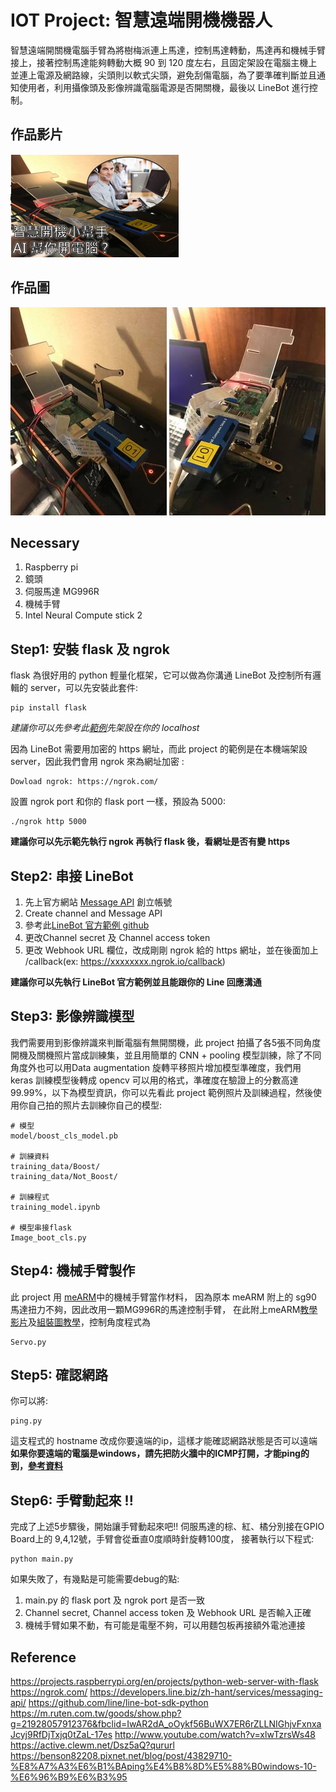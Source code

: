 # IOT Project: 智慧遠端開機機器人

智慧遠端開關機電腦手臂為將樹梅派連上馬達，控制馬達轉動，馬達再和機械手臂接上，接著控制馬達能夠轉動大概 90 到 120 度左右，且固定架設在電腦主機上並連上電源及網路線，尖頭則以軟式尖頭，避免刮傷電腦，為了要準確判斷並且通知使用者，利用攝像頭及影像辨識電腦電源是否開關機，最後以 LineBot 進行控制。

## 作品影片
[![Youtube影片連結](https://github.com/thomashuang2017/NCU_IOT_project/blob/master/image/pic.png)](https://www.youtube.com/watch?v=wZTWNNkhrE8&t=2s)

## 作品圖
![pic1](https://github.com/thomashuang2017/NCU_IOT_project/blob/master/image/pic1.jpg) ![pic3](https://github.com/thomashuang2017/NCU_IOT_project/blob/master/image/pic3.jpg)

## Necessary
1. Raspberry pi
2. 鏡頭
3. 伺服馬達 MG996R
4. 機械手臂
5. Intel Neural Compute stick 2

## Step1: 安裝 flask 及 ngrok
flask 為很好用的 python 輕量化框架，它可以做為你溝通 LineBot 及控制所有邏輯的 server，可以先安裝此套件:
```shell
pip install flask
```
*建議你可以先參考此[範例](https://projects.raspberrypi.org/en/projects/python-web-server-with-flask)先架設在你的 localhost*

因為 LineBot 需要用加密的 https 網址，而此 project 的範例是在本機端架設 server，因此我們會用 ngrok 來為網址加密 :
```shell
Dowload ngrok: https://ngrok.com/
```
設置 ngrok port 和你的 flask port 一樣，預設為 5000:
```shell
./ngrok http 5000
```
**建議你可以先示範先執行 ngrok 再執行 flask 後，看網址是否有變 https**

## Step2: 串接 LineBot
1. 先上官方網站 [Message API](https://developers.line.biz/zh-hant/services/messaging-api/) 創立帳號
2. Create channel and Message API
3. 參考此[LineBot 官方範例 github](https://github.com/line/line-bot-sdk-python)
4. 更改Channel secret 及 Channel access token
5. 更改 Webhook URL 欄位，改成剛剛 ngrok 給的 https 網址，並在後面加上 /callback(ex: https://xxxxxxxx.ngrok.io/callback)

**建議你可以先執行 LineBot 官方範例並且能跟你的 Line 回應溝通**

## Step3: 影像辨識模型
我們需要用到影像辨識來判斷電腦有無開關機，此 project 拍攝了各5張不同角度開機及關機照片當成訓練集，並且用簡單的 CNN + pooling 模型訓練，除了不同角度外也可以用Data augmentation 旋轉平移照片增加模型準確度，我們用 keras 訓練模型後轉成 opencv 可以用的格式，準確度在驗證上的分數高達99.99%，以下為模型資訊，你可以先看此 project 範例照片及訓練過程，然後使用你自己拍的照片去訓練你自己的模型:
```shell
# 模型
model/boost_cls_model.pb

# 訓練資料 
training_data/Boost/
training_data/Not_Boost/

# 訓練程式
training_model.ipynb

# 模型串接flask
Image_boot_cls.py
```


## Step4: 機械手臂製作
此 project 用 [meARM](https://m.ruten.com.tw/goods/show.php?g=21928057912376&fbclid=IwAR2dA_oOykf56BuWX7ER6rZLLNIGhjvFxnxaJcyj9RfDjTxjq0tZaL-17es)中的機械手臂當作材料，
因為原本 meARM 附上的 sg90 馬達扭力不夠，因此改用一顆MG996R的馬達控制手臂，
在此附上meARM[教學影片](http://www.youtube.com/watch?v=xlwTzrsWs48)及[組裝圖教學](https://active.clewm.net/Dsz5aQ?qururl)，控制角度程式為
```shell
Servo.py
```

## Step5: 確認網路
你可以將:
```shell
ping.py
```
這支程式的 hostname 改成你要遠端的ip，這樣才能確認網路狀態是否可以遠端
**如果你要遠端的電腦是windows，請先把防火牆中的ICMP打開，才能ping的到，[參考資料](https://benson82208.pixnet.net/blog/post/43829710-%E8%A7%A3%E6%B1%BAping%E4%B8%8D%E5%88%B0windows-10-%E6%96%B9%E6%B3%95)**

## Step6: 手臂動起來 !!
完成了上述5步驟後，開始讓手臂動起來吧!! 
伺服馬達的棕、紅、橘分別接在GPIO Board上的 9,4,12號，手臂會從垂直0度順時針旋轉100度，
接著執行以下程式:
```shell
python main.py
```
如果失敗了，有幾點是可能需要debug的點:
1. main.py 的 flask port 及 ngrok port 是否一致 
2. Channel secret, Channel access token 及 Webhook URL 是否輸入正確
3. 機械手臂如果不動，有可能是電壓不夠，可以用麵包板再接額外電池連接

## Reference
https://projects.raspberrypi.org/en/projects/python-web-server-with-flask
https://ngrok.com/
https://developers.line.biz/zh-hant/services/messaging-api/
https://github.com/line/line-bot-sdk-python
https://m.ruten.com.tw/goods/show.php?g=21928057912376&fbclid=IwAR2dA_oOykf56BuWX7ER6rZLLNIGhjvFxnxaJcyj9RfDjTxjq0tZaL-17es
http://www.youtube.com/watch?v=xlwTzrsWs48
https://active.clewm.net/Dsz5aQ?qururl
https://benson82208.pixnet.net/blog/post/43829710-%E8%A7%A3%E6%B1%BAping%E4%B8%8D%E5%88%B0windows-10-%E6%96%B9%E6%B3%95

























